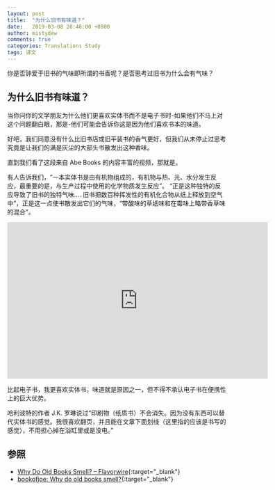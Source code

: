 ```yaml
---
layout: post
title:  "为什么旧书有味道？"
date:   2019-03-08 20:48:00 +0800
author: mistydew
comments: true
categories: Translations Study
tags: 译文
---
```

你是否钟爱于旧书的气味即所谓的书香呢？是否思考过旧书为什么会有气味？

## 为什么旧书有味道？

当你问你的文学朋友为什么他们更喜欢实体书而不是电子书时-如果他们不马上对这个问题翻白眼，那是-他们可能会告诉你这是因为他们喜欢书本的味道。

好吧，我们同意没有什么比旧书店或旧平装书的香气更好，但我们从未停止过思考究竟是让我们的满是灰尘的大部头书散发出这种香味。

直到我们看了这段来自 Abe Books 的内容丰富的视频，那就是。

有人告诉我们，“一本实体书是由有机物组成的，有机物与热、光、水分发生反应，最重要的是，与生产过程中使用的化学物质发生反应”。
“正是这种独特的反应导致了旧书的独特气味.... 旧书把数百种挥发性的有机化合物从纸上释放到空气中”，正是这一点使书散发出它们的气味，“带酸味的草纸味和在霉味上略带香草味的混合”。

<iframe src="https://www.youtube.com/embed/aUaInTfrDnA" frameborder="0" height="360" width="600"></iframe>

比起电子书，我更喜欢实体书，味道就是原因之一，但不得不承认电子书在便携性上的巨大优势。

哈利波特的作者 J.K. 罗琳说过“印刷物（纸质书）不会消失。因为没有东西可以替代实体书的感觉。我很喜欢翻页，并且能在文章下面划线（这里指的应该是书写的感觉），不用担心掉在浴缸里或是没电。”

## 参照

* [Why Do Old Books Smell? – Flavorwire](http://flavorwire.com/282771/why-do-old-books-smell){:target="_blank"}
* [bookofjoe: Why do old books smell?](https://www.bookofjoe.com/2019/03/why-do-old-books-smell.html){:target="_blank"}
